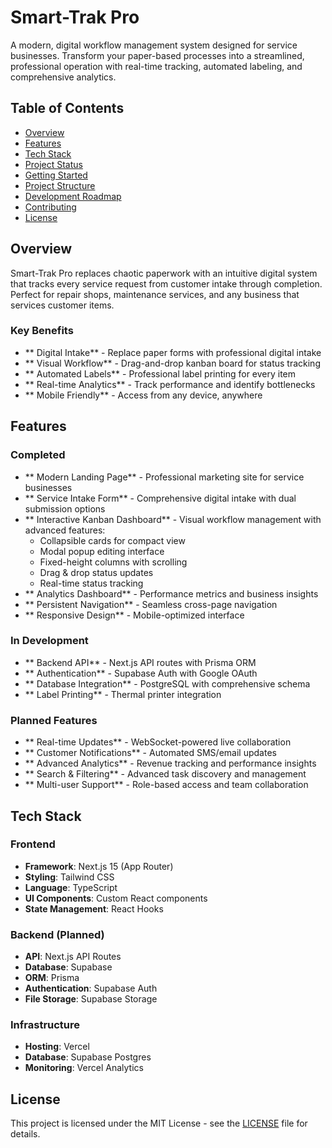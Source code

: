 # Smart-Trak Pro

A modern, digital workflow management system designed for service businesses. Transform your paper-based processes into a streamlined, professional operation with real-time tracking, automated labeling, and comprehensive analytics.

## Table of Contents

- [Overview](#overview)
- [Features](#features)
- [Tech Stack](#tech-stack)
- [Project Status](#project-status)
- [Getting Started](#getting-started)
- [Project Structure](#project-structure)
- [Development Roadmap](#development-roadmap)
- [Contributing](#contributing)
- [License](#license)

## Overview

Smart-Trak Pro replaces chaotic paperwork with an intuitive digital system that tracks every service request from customer intake through completion. Perfect for repair shops, maintenance services, and any business that services customer items.

### Key Benefits
- ** Digital Intake** - Replace paper forms with professional digital intake
- ** Visual Workflow** - Drag-and-drop kanban board for status tracking
- ** Automated Labels** - Professional label printing for every item
- ** Real-time Analytics** - Track performance and identify bottlenecks
- ** Mobile Friendly** - Access from any device, anywhere

## Features

### Completed
- ** Modern Landing Page** - Professional marketing site for service businesses
- ** Service Intake Form** - Comprehensive digital intake with dual submission options
- ** Interactive Kanban Dashboard** - Visual workflow management with advanced features:
  - Collapsible cards for compact view
  - Modal popup editing interface
  - Fixed-height columns with scrolling
  - Drag & drop status updates
  - Real-time status tracking
- ** Analytics Dashboard** - Performance metrics and business insights
- ** Persistent Navigation** - Seamless cross-page navigation
- ** Responsive Design** - Mobile-optimized interface

### In Development
- ** Backend API** - Next.js API routes with Prisma ORM
- ** Authentication** - Supabase Auth with Google OAuth
- ** Database Integration** - PostgreSQL with comprehensive schema
- ** Label Printing** - Thermal printer integration

### Planned Features
- ** Real-time Updates** - WebSocket-powered live collaboration
- ** Customer Notifications** - Automated SMS/email updates
- ** Advanced Analytics** - Revenue tracking and performance insights
- ** Search & Filtering** - Advanced task discovery and management
- ** Multi-user Support** - Role-based access and team collaboration

## Tech Stack

### Frontend
- **Framework**: Next.js 15 (App Router)
- **Styling**: Tailwind CSS
- **Language**: TypeScript
- **UI Components**: Custom React components
- **State Management**: React Hooks

### Backend (Planned)
- **API**: Next.js API Routes
- **Database**: Supabase
- **ORM**: Prisma
- **Authentication**: Supabase Auth
- **File Storage**: Supabase Storage

### Infrastructure
- **Hosting**: Vercel
- **Database**: Supabase Postgres
- **Monitoring**: Vercel Analytics

##  License

This project is licensed under the MIT License - see the [LICENSE](LICENSE) file for details.
